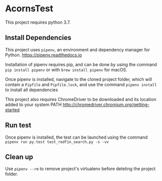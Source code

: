 # AcornsTest

This project requires python 3.7.

## Install Dependencies

This project uses `pipenv`, an environment and dependency manager for Python.
https://pipenv.readthedocs.io

Installation of pipenv requires pip, and can be done by using the command `pip install pipenv` or with `brew install pipenv` for macOS.

Once pipenv is installed, navigate to the cloned project folder, which will contain a `Pipfile` and `Pipfile.lock`, and use the command `pipenv install` to install all dependencies

This project also requires ChromeDriver to be downloaded and its location added to your system PATH
http://chromedriver.chromium.org/getting-started

## Run test
Once pipenv is installed, the test can be launched using the command `pipenv run py.test test_redfin_search.py -s -vv`


## Clean up
Use `pipenv --rm` to remove project's virtualenv before deleting the project folder.
